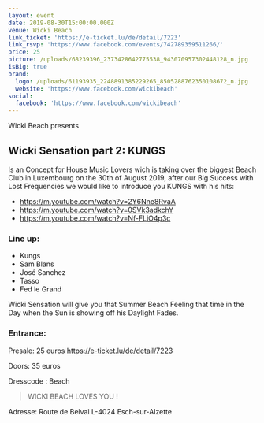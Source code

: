 ```yaml
---
layout: event
date: 2019-08-30T15:00:00.000Z
venue: Wicki Beach
link_ticket: 'https://e-ticket.lu/de/detail/7223'
link_rsvp: 'https://www.facebook.com/events/742789359511266/'
price: 25
picture: /uploads/68239396_2373428642775538_943070957302448128_n.jpg
isBig: true
brand:
  logo: /uploads/61193935_2248891385229265_8505288762350108672_n.jpg
  website: 'https://www.facebook.com/wickibeach'
social:
  facebook: 'https://www.facebook.com/wickibeach'
---
```

Wicki Beach presents

## Wicki Sensation part 2: KUNGS

Is an Concept for House Music Lovers wich is taking over the biggest Beach Club in Luxembourg on the 30th of August 2019, after our Big Success with Lost Frequencies we would like to introduce you KUNGS with his hits:

* https://m.youtube.com/watch?v=2Y6Nne8RvaA
* https://m.youtube.com/watch?v=0SVk3adkchY
* https://m.youtube.com/watch?v=Nf-FLiO4p3c

### Line up:

* Kungs
* Sam Blans
* José Sanchez
* Tasso
* Fed le Grand

Wicki Sensation will give you that Summer Beach Feeling that time in the Day when the Sun is showing off his Daylight Fades.

### Entrance:

Presale: 25 euros 
https://e-ticket.lu/de/detail/7223

Doors: 35 euros

Dresscode : Beach

> WICKI BEACH LOVES YOU !

Adresse:
Route de Belval 
L-4024 Esch-sur-Alzette
